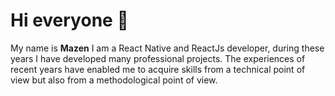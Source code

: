 # Hi everyone 👋

My name is **Mazen** I am a React Native and ReactJs developer, during these years I have developed many professional projects. The experiences of recent years have enabled me to acquire skills from a technical point of view but also from a methodological point of view.

